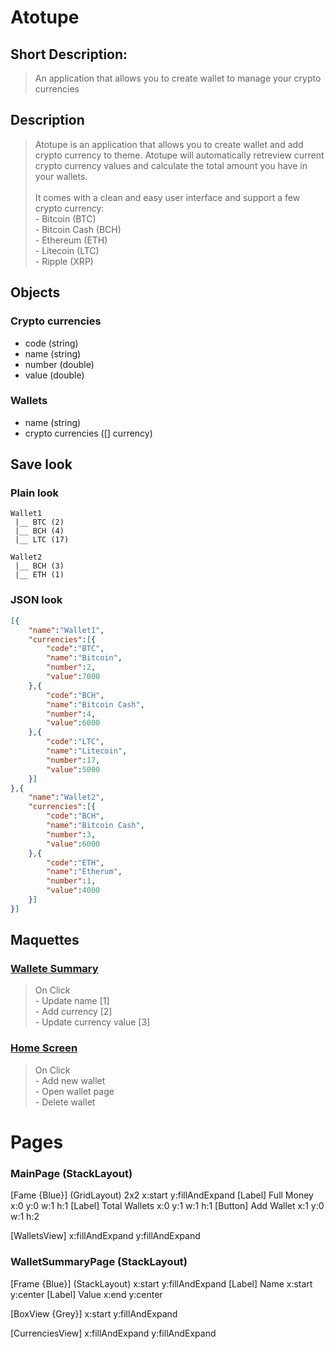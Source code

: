 # Atotupe

## Short Description: 
> An application that allows you to create wallet to manage your crypto currencies

## Description
> Atotupe is an application that allows you to create wallet and add crypto currency to theme. 
Atotupe will automatically retreview current crypto currency values and calculate the total amount you have in your wallets.
\
\
It comes with a clean and easy user interface and support a few crypto currency: 
\
\- Bitcoin (BTC)
\
\- Bitcoin Cash (BCH)
\
\- Ethereum (ETH)
\
\- Litecoin (LTC)
\
\- Ripple (XRP)

## Objects
### Crypto currencies 
 - code (string)
 - name (string)
 - number (double)
 - value (double)
### Wallets
 - name (string)
 - crypto currencies ([] currency)

 ## Save look
 ### Plain look
 ```
 Wallet1
  |__ BTC (2)
  |__ BCH (4)
  |__ LTC (17)

Wallet2
  |__ BCH (3)
  |__ ETH (1)
```
### JSON look
```json
[{
    "name":"Wallet1",
    "currencies":[{
        "code":"BTC",
        "name":"Bitcoin",
        "number":2,
        "value":7000
    },{
        "code":"BCH",
        "name":"Bitcoin Cash",
        "number":4,
        "value":6000
    },{
        "code":"LTC",
        "name":"Litecoin",
        "number":17,
        "value":5000
    }]
},{
    "name":"Wallet2",
    "currencies":[{
        "code":"BCH",
        "name":"Bitcoin Cash",
        "number":3,
        "value":6000
    },{
        "code":"ETH",
        "name":"Etherum",
        "number":1,
        "value":4000
    }]
}]
```

## Maquettes
### [Wallete Summary](https://github.com/Feldrise/atotup/blob/master/Branding/Maquette/WalletSummary.png)
> On Click
\
\- Update name [1]
\
\- Add currency [2]
\
\- Update currency value [3]

### [Home Screen](https://github.com/Feldrise/atotup/blob/master/Branding/Maquette/HomeScreen.png)
> On Click
\
\- Add new wallet
\
\- Open wallet page
\
\- Delete wallet

# Pages
### MainPage (StackLayout)
[Fame {Blue}] (GridLayout) 2x2 x:start y:fillAndExpand
  [Label] Full Money x:0 y:0 w:1 h:1
  [Label] Total Wallets x:0 y:1 w:1 h:1
  [Button] Add Wallet x:1 y:0 w:1 h:2

[WalletsView] x:fillAndExpand y:fillAndExpand

### WalletSummaryPage (StackLayout)
[Frame {Blue}] (StackLayout) x:start y:fillAndExpand
  [Label] Name x:start y:center
  [Label] Value x:end y:center

[BoxView {Grey}] x:start y:fillAndExpand

[CurrenciesView] x:fillAndExpand y:fillAndExpand